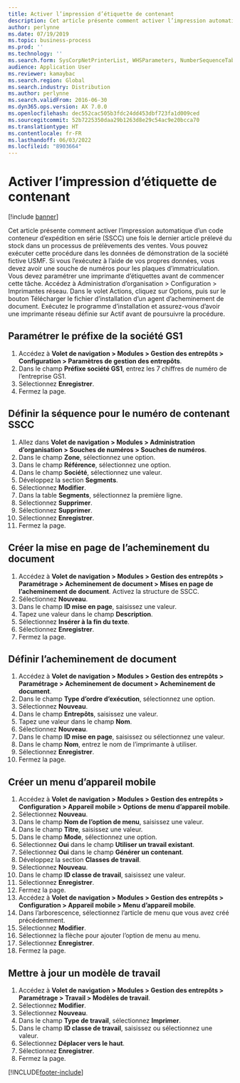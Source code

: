 ```yaml
---
title: Activer l’impression d’étiquette de contenant
description: Cet article présente comment activer l’impression automatique d’un code conteneur d’expédition en série (SSCC) une fois le dernier article prélevé du stock dans un processus de prélèvements des ventes.
author: perlynne
ms.date: 07/19/2019
ms.topic: business-process
ms.prod: ''
ms.technology: ''
ms.search.form: SysCorpNetPrinterList, WHSParameters, NumberSequenceTableListPage, NumberSequenceDetails, WHSDocumentRoutingLayout, WHSDocumentRouting, WHSRFMenuItem, WHSRFMenu, WHSWorkTemplateTable, WHSLicensePlateLabelBuildConfig, WHSLicensePlateLabel
audience: Application User
ms.reviewer: kamaybac
ms.search.region: Global
ms.search.industry: Distribution
ms.author: perlynne
ms.search.validFrom: 2016-06-30
ms.dyn365.ops.version: AX 7.0.0
ms.openlocfilehash: dec552cac505b3fdc24dd453dbf723fa1d009ced
ms.sourcegitcommit: 52b7225350daa29b1263d8e29c54ac9e20bcca70
ms.translationtype: HT
ms.contentlocale: fr-FR
ms.lasthandoff: 06/03/2022
ms.locfileid: "8903664"
---
```

# <a name="enable-license-plate-label-printing"></a>Activer l’impression d’étiquette de contenant

[!include [banner](../../includes/banner.md)]

Cet article présente comment activer l’impression automatique d’un code conteneur d’expédition en série (SSCC) une fois le dernier article prélevé du stock dans un processus de prélèvements des ventes. Vous pouvez exécuter cette procédure dans les données de démonstration de la société fictive USMF. Si vous l’exécutez à l’aide de vos propres données, vous devez avoir une souche de numéros pour les plaques d’immatriculation. Vous devez paramétrer une imprimante d’étiquettes avant de commencer cette tâche. Accédez à Administration d’organisation > Configuration > Imprimantes réseau. Dans le volet Actions, cliquez sur Options, puis sur le bouton Télécharger le fichier d’installation d’un agent d’acheminement de document. Exécutez le programme d’installation et assurez-vous d’avoir une imprimante réseau définie sur Actif avant de poursuivre la procédure.


## <a name="set-up-the-gs1-company-prefix"></a>Paramétrer le préfixe de la société GS1
1. Accédez à **Volet de navigation > Modules > Gestion des entrepôts > Configuration > Paramètres de gestion des entrepôts**.
2. Dans le champ **Préfixe société GS1**, entrez les 7 chiffres de numéro de l’entreprise GS1.
3. Sélectionnez **Enregistrer**.
4. Fermez la page.

## <a name="setup-the-sscc-license-plate-number-sequence"></a>Définir la séquence pour le numéro de contenant SSCC
1. Allez dans **Volet de navigation > Modules > Administration d’organisation > Souches de numéros > Souches de numéros**.
2. Dans le champ **Zone**, sélectionnez une option.
3. Dans le champ **Référence**, sélectionnez une option.
4. Dans le champ **Société**, sélectionnez une valeur.
5. Développez la section **Segments**.
6. Sélectionnez **Modifier**.
7. Dans la table **Segments**, sélectionnez la première ligne.
8. Sélectionnez **Supprimer**.
9. Sélectionnez **Supprimer**.
10. Sélectionnez **Enregistrer**.
11. Fermez la page.

## <a name="create-the-document-route-layout"></a>Créer la mise en page de l’acheminement du document
1. Accédez à **Volet de navigation > Modules > Gestion des entrepôts > Paramétrage > Acheminement de document > Mises en page de l’acheminement de document**. Activez la structure de SSCC.  
2. Sélectionnez **Nouveau**.
3. Dans le champ **ID mise en page**, saisissez une valeur.
4. Tapez une valeur dans le champ **Description**.
5. Sélectionnez **Insérer à la fin du texte**.
6. Sélectionnez **Enregistrer**.
7. Fermez la page.

## <a name="set-up-the-document-routing"></a>Définir l’acheminement de document
1. Accédez à **Volet de navigation > Modules > Gestion des entrepôts > Paramétrage > Acheminement de document > Acheminement de document**.
2. Dans le champ **Type d’ordre d’exécution**, sélectionnez une option.
3. Sélectionnez **Nouveau**.
4. Dans le champ **Entrepôts**, saisissez une valeur.
5. Tapez une valeur dans le champ **Nom**.
6. Sélectionnez **Nouveau**.
7. Dans le champ **ID mise en page**, saisissez ou sélectionnez une valeur.
8. Dans le champ **Nom**, entrez le nom de l’imprimante à utiliser.
9. Sélectionnez **Enregistrer**.
10. Fermez la page.

## <a name="create-mobile-device-menu"></a>Créer un menu d’appareil mobile
1. Accédez à **Volet de navigation > Modules > Gestion des entrepôts > Configuration > Appareil mobile > Options de menu d’appareil mobile**.
2. Sélectionnez **Nouveau**.
3. Dans le champ **Nom de l’option de menu**, saisissez une valeur.
4. Dans le champ **Titre**, saisissez une valeur.
5. Dans le champ **Mode**, sélectionnez une option.
6. Sélectionnez **Oui** dans le champ **Utiliser un travail existant**.
7. Sélectionnez **Oui** dans le champ **Générer un contenant**.
8. Développez la section **Classes de travail**.
9. Sélectionnez **Nouveau**.
10. Dans le champ **ID classe de travail**, saisissez une valeur.
11. Sélectionnez **Enregistrer**.
12. Fermez la page.
13. Accédez à **Volet de navigation > Modules > Gestion des entrepôts > Configuration > Appareil mobile > Menu d’appareil mobile**.
14. Dans l’arborescence, sélectionnez l’article de menu que vous avez créé précédemment.
15. Sélectionnez **Modifier**.
16. Sélectionnez la flèche pour ajouter l’option de menu au menu.
17. Sélectionnez **Enregistrer**.
18. Fermez la page.

## <a name="update-a-work-template"></a>Mettre à jour un modèle de travail
1. Accédez à **Volet de navigation > Modules > Gestion des entrepôts > Paramétrage > Travail > Modèles de travail**.
2. Sélectionnez **Modifier**.
3. Sélectionnez **Nouveau**.
4. Dans le champ **Type de travail**, sélectionnez **Imprimer**.
5. Dans le champ **ID classe de travail**, saisissez ou sélectionnez une valeur.
6. Sélectionnez **Déplacer vers le haut**.
7. Sélectionnez **Enregistrer**.
8. Fermez la page.



[!INCLUDE[footer-include](../../../includes/footer-banner.md)]